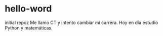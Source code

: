 # hello-word
initial repoz
Me llamo CT y intento cambiar mi carrera. Hoy en día estudio Python y matemáticas.
